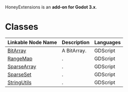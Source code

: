 HoneyExtensions is an **add-on for Godot 3.x**.

# Classes

|Linkable Node Name|Description|Languages
|-|-|-|
|[BitArray](addons/HoneyLib/References/BitArray.gd)|A BitArray.|GDScript
|[RangeMap](addons/HoneyLib/References/RangeMap.gd)|.|GDScript
|[SparseArray]()|.|GDScript
|[SparseSet]()|.|GDScript
|[StringUtils]()|.|GDScript
